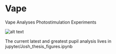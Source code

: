 # Vape
Vape Analyses Photostimulation Experiments

![alt text](https://www.economist.com/sites/default/files/imagecache/800-width/images/print-edition/20180922_STD001_0.jpg)

The current latest and greatest pupil analysis lives in jupyter/Josh_thesis_figures.ipynb

